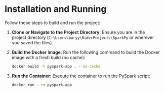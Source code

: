 # Installation and Running

Follow these steps to build and run the project:

1. **Clone or Navigate to the Project Directory**:
   Ensure you are in the project directory (`C:\Users\buryy\RiderProjects\SparkPy` or wherever you saved the files).

2. **Build the Docker Image**:
   Run the following command to build the Docker image with a fresh build (no cache):
   ```bash
   docker build -t pyspark-app . --no-cache
   ```

3. **Run the Container**:
   Execute the container to run the PySpark script:
   ```bash
   docker run --rm pyspark-app
   ```
